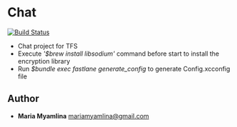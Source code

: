 # Chat

[![Build Status](https://travis-ci.com/mariamyamlina/chat.svg?branch=homework-13)](https://travis-ci.com/mariamyamlina/chat)

- Chat project for TFS
- Execute *'$brew install libsodium'* command before start to install the encryption library
- Run *$bundle exec fastlane generate_config* to generate Config.xcconfig file

## Author

- **Maria Myamlina** mariamyamlina@gmail.com
